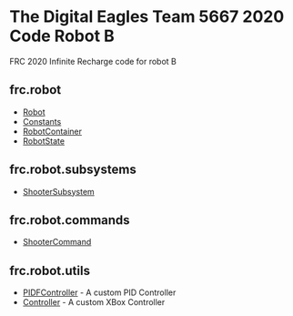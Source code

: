 # The Digital Eagles Team 5667 2020 Code Robot B 

FRC 2020 Infinite Recharge code for robot B

## frc.robot

* [Robot](src/main/java/frc/robot/Robot.java)
* [Constants](src/main/java/frc/robot/Constants.java)
* [RobotContainer](src/main/java/frc/robot/RobotContainer.java)
* [RobotState](src/main/java/frc/robot/RobotState.java)

## frc.robot.subsystems

* [ShooterSubsystem](src/main/java/robot/subsystems/ShooterSubsystem.java)

## frc.robot.commands

* [ShooterCommand](src/main/java/robot/commands/ShooterCommand.java)

## frc.robot.utils

* [PIDFController](src/main/java/frc/robot/utils/PIDFController.java) - A custom PID Controller
* [Controller](src/main/java/frc/robot/utils/Controller.java) - A custom XBox Controller

